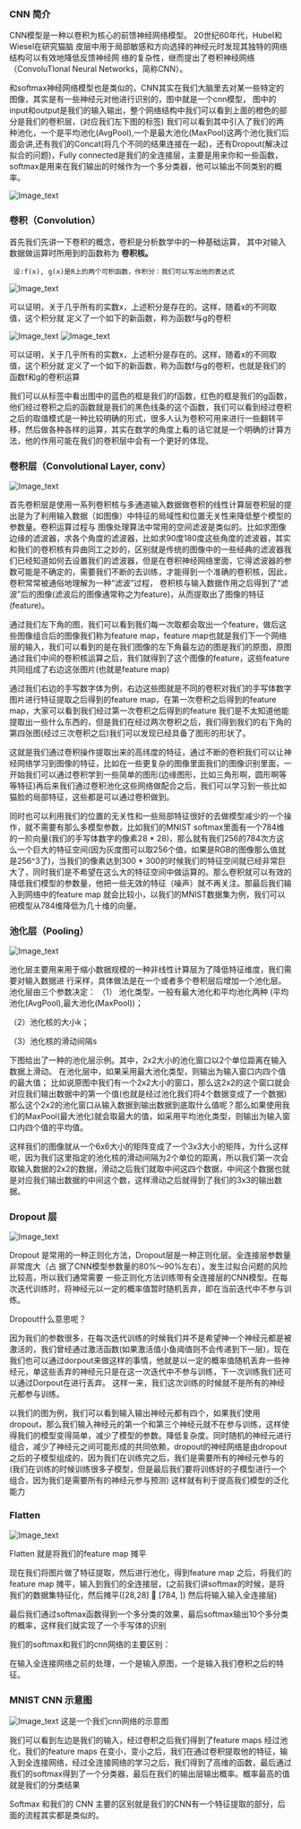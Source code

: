 
### CNN 简介
CNN模型是一种以卷积为核心的前馈神经网络模型。 20世纪60年代，Hubel和Wiesel在研究猫脑 皮层中用于局部敏感和方向选择的神经元时发现其独特的网络结构可以有效地降低反馈神经网 络的复杂性，继而提出了卷积神经网络（ConvoluTIonal Neural Networks，简称CNN）。

和softmax神经网络模型也是类似的，CNN其实在我们大脑里去对某一些特定的图像，其实是有一些神经元对他进行识别的，图中就是一个cnn模型， 图中的input和output是我们的输入输出，整个网络结构中我们可以看到上面的橙色的部分是我们的卷积层，(对应我们左下图的标签)  我们可以看到其中引入了我们的两种池化，一个是平均池化(AvgPool),一个是最大池化(MaxPool)这两个池化我们后面会讲,还有我们的Concat(将几个不同的结果连接在一起)，还有Dropout(解决过拟合的问题)，Fully connected是我们的全连接层，主要是用来你和一些函数，softmax是用来在我们输出的时候作为一个多分类器，他可以输出不同类别的概率。


![Image_text](https://raw.githubusercontent.com/OneStepAndTwoSteps/TensorFlow_notes/master/static/CNN%E7%BD%91%E7%BB%9C/1.png)


### 卷积（Convolution）
  
首先我们先讲一下卷积的概念，卷积是分析数学中的一种基础运算， 其中对输入数据做运算时所用到的函数称为 __卷积核。__
  
     设:f(x), g(x)是R上的两个可积函数，作积分：我们可以写出他的表达式

![Image_text](https://raw.githubusercontent.com/OneStepAndTwoSteps/TensorFlow_notes/master/static/CNN%E7%BD%91%E7%BB%9C/2.png)

可以证明，关于几乎所有的实数x，上述积分是存在的。这样，随着x的不同取值，这个积分就 定义了一个如下的新函数，称为函数f与g的卷积

![Image_text](https://raw.githubusercontent.com/OneStepAndTwoSteps/TensorFlow_notes/master/static/CNN%E7%BD%91%E7%BB%9C/3.png)
![Image_text](https://raw.githubusercontent.com/OneStepAndTwoSteps/TensorFlow_notes/master/static/CNN%E7%BD%91%E7%BB%9C/3-2.png)

可以证明，关于几乎所有的实数x，上述积分是存在的。这样，随着x的不同取值，这个积分就 定义了一个如下的新函数，称为函数f与g的卷积，也就是我们的函数f和g的卷积运算

我们可以从标签中看出图中的蓝色的框是我们的f函数，红色的框是我们的g函数，他们经过卷积之后的函数就是我们的黑色线条的这个函数，我们可以看到经过卷积之后的取值模式是一种比较明确的形式，很多人认为卷积可用来进行一些翻转平移，然后做各种各样的运算，其实在数学的角度上看的话它就是一个明确的计算方法，他的作用可能在我们的卷积层中会有一个更好的体现。

### 卷积层（Convolutional Layer, conv）
  
![Image_text](https://raw.githubusercontent.com/OneStepAndTwoSteps/TensorFlow_notes/master/static/CNN%E7%BD%91%E7%BB%9C/4.png)
  
首先卷积层是使用一系列卷积核与多通道输入数据做卷积的线性计算层卷积层的提出是为了利用输入数据（如图像）中特征的局域性和位置无关性来降低整个模型的参数量。卷积运算过程与 图像处理算法中常用的空间滤波是类似的。比如求图像边缘的滤波器，求各个角度的滤波器，比如求90度180度这些角度的滤波器，其实和我们的卷积核有异曲同工之妙的，区别就是传统的图像中的一些经典的滤波器我们已经知道如何去设置我们的滤波器，但是在卷积神经网络里面，它得滤波器的参数可能是不确定的，需要我们不断的去训练，才能得到一个准确的卷积核，因此，卷积常常被通俗地理解为一种“滤波”过程， 卷积核与输入数据作用之后得到了“滤波”后的图像(滤波后的图像通常称之为feature)，从而提取出了图像的特征(feature)。

通过我们左下角的图，我们可以看到我们每一次取都会取出一个feature，做后这些图像组合后的图像我们称为feature map，feature map也就是我们下一个网络层的输入，我们可以看到的是在我们图像的左下角最左边的图是我们的原图，原图通过我们中间的卷积核运算之后，我们就得到了这个图像的feature，这些feature共同组成了右边这张图片(也就是feature map)

通过我们右边的手写数字体为例，右边这些图就是不同的卷积对我们的手写体数字图片进行特征提取之后得到的feature map，在第一次卷积之后得到的feature map，大家可以看到我们经过第一次卷积之后得到的feature 我们是不太知道他能提取出一些什么东西的，但是我们在经过两次卷积之后，我们得到我们的右下角的第四张图(经过三次卷积之后)我们可以发现已经具备了图形的形状了。


这就是我们通过卷积操作提取出来的高纬度的特征，通过不断的卷积我们可以让神经网络学习到图像的特征，比如在一些更复杂的图像里面我们的图像识别里面，一开始我们可以通过卷积学到一些简单的图形(边缘图形，比如三角形啊，圆形啊等等特征)再后来我们通过卷积池化这些网络做配合之后，我们可以学习到一些比如猫脸的局部特征，这些都是可以通过卷积做到。

同时也可以利用我们的位置的无关性和一些局部特征很好的去做模型减少的一个操作，就不需要有那么多模型参数，比如我们的MNIST softmax里面有一个784维的一阶向量(我们的手写体数字的像素28 * 28)，那么就有我们256的784次方这么一个巨大的特征空间(因为灰度图可以取256个值，如果是RGB的图像那么值就是256^3了)，当我们的像素达到300 * 300的时候我们的特征空间就已经非常巨大了，同时我们是不希望在这么大的特征空间中做运算的。那么卷积就可以有效的降低我们模型的参数量，他把一些无效的特征（噪声）就不再关注。那最后我们输入到网络中的feature map 就会比较小，以我们的MNIST数据集为例，我们可以把模型从784维降低为几十维的向量。


### 池化层（Pooling）
![Image_text](https://raw.githubusercontent.com/OneStepAndTwoSteps/TensorFlow_notes/master/static/CNN%E7%BD%91%E7%BB%9C/5.png)

池化层主要用来用于缩小数据规模的一种非线性计算层为了降低特征维度，我们需要对输入数据进 行采样，具体做法是在一个或者多个卷积层后增加一个池化层。池化层由三个参数决定：
（1） 池化类型，一般有最大池化和平均池化两种 (平均池化(AvgPool),最大池化(MaxPool))；

（2）池化核的大小k​；

（3）池化核的滑动间隔​s

下图给出了一种​的池化层示例。其中，2x2​大小的池化窗口以2个单位距离在输入数据上滑动。 在池化层中，如果采用最大池化类型，则输出为输入窗口内四个值的最大值；
比如说原图中我们有一个2x2大小的窗口，那么这2x2的这个窗口就会对应我们输出数据中的第一个值(也就是经过池化我们将4个数据变成了一个数据)
那么这个2x2的池化窗口从输入数据到输出数据到底取什么值呢？那么如果使用我们的MaxPool(最大池化)就会取最大的值，如采用平均池化类型，则输出为输入窗口内四个值的平均值。

这样我们的图像就从一个6x6大小的矩阵变成了一个3x3大小的矩阵，为什么这样呢，因为我们这里指定的池化核的滑动间隔为2个单位的距离，所以我们第一次会取输入数据的2x2的数据，滑动之后我们就取中间这四个数据，中间这个数据也就是对应我们输出数据的中间这个数，这样滑动之后就得到了我们的3x3的输出数据。



### Dropout 层
![Image_text](https://raw.githubusercontent.com/OneStepAndTwoSteps/TensorFlow_notes/master/static/CNN%E7%BD%91%E7%BB%9C/6.png)

Dropout 是常用的一种正则化方法，Dropout层是一种正则化层。全连接层参数量非常庞大（占 据了CNN模型参数量的80%～90%左右），发生过拟合问题的风险比较高，所以我们通常需要 一些正则化方法训练带有全连接层的CNN模型。在每次迭代训练时，将神经元以一定的概率值​ 暂时随机丢弃，即在当前迭代中不参与训练。

Dropout什么意思呢？

因为我们的参数很多，在每次迭代训练的时候我们并不是希望神一个神经元都是被激活的，我们曾经通过激活函数(如果激活值小鱼阈值则不会传递到下一层)，现在我们也可以通过dorpout来做这样的事情，他就是以一定的概率值随机丢弃一些神经元，单这些丢弃的神经元只是在这一次迭代中不参与训练，下一次训练我们还可以通过Dorpout在进行丢弃。
这样一来，我们这次训练的时候就不是所有的神经元都参与训练。


以我们的图为例，我们可以看到输入输出神经元都有四个，如果我们使用dropout，那么我们输入神经元的第一个和第三个神经元就不在参与训练，这样使得我们的模型变得简单，减少了模型的参数。降低复杂度。同时随机的神经元进行组合，减少了神经元之间可能形成的共同依赖，dropout的神经网络是由dropout之后的子模型组成的，因为我们在训练完之后，我们是需要所有的神经元参与的(我们在训练的时候训练很多子模型，但是最后我们要将训练好的子模型进行一个组合，因为我们是需要所有的神经元参与预测) 这样就有利于提高我们模型的泛化能力

### Flatten

![Image_text](https://raw.githubusercontent.com/OneStepAndTwoSteps/TensorFlow_notes/master/static/CNN%E7%BD%91%E7%BB%9C/7.png)


Flatten 就是将我们的feature map 摊平

现在我们将图片做了特征提取，然后进行池化，得到feature map 之后，将我们的feature map 摊平，输入到我们的全连接层，(之前我们讲softmax的时候，是将我们的数据集特征化，然后摊平([28,28]  [784, ]) 然后将输入输入全连接层) 

最后我们通过softmax函数得到一个多分类的效果，最后softmax输出10个多分类的概率，这样我们就实现了一个手写体的识别

我们的softmax和我们的cnn网络的主要区别：

在输入全连接网络之前的处理，一个是输入原图，一个是输入我们卷积之后的特征。


### MNIST CNN 示意图

![Image_text](https://raw.githubusercontent.com/OneStepAndTwoSteps/TensorFlow_notes/master/static/CNN%E7%BD%91%E7%BB%9C/8.png)
这是一个我们cnn网络的示意图

我们可以看到左边是我们的输入，经过卷积之后我们得到了feature maps 经过池化，我们的feature maps 在变小，变小之后，我们在通过卷积提取他的特征，输入到全连接网络，经过全连接网络的学习之后，我们得到了高维的函数，最后通过我们的softmax得到了一个分类器，最后在我们的输出层输出概率。概率最高的值就是我们的分类结果

Softmax 和我们的 CNN 主要的区别就是我们的CNN有一个特征提取的部分，后面的流程其实都是类似的。





